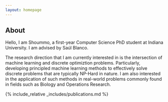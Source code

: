 ```yaml
---
layout: homepage
---
```


## About

Hello, I am Shoummo, a first-year Computer Science PhD student at Indiana University. I am advised by Saúl Blanco.

The research direction that I am currently interested in is the intersection of machine learning and discrete optimiztion problems. Particularly, developing principled machine learning methods to effectively solve discrete problems that are typically NP-Hard in nature. I am also interested in the application of such methods in real-world problems commonly found in fields such as Biology and Operations Research.

{% include_relative _includes/publications.md %}

